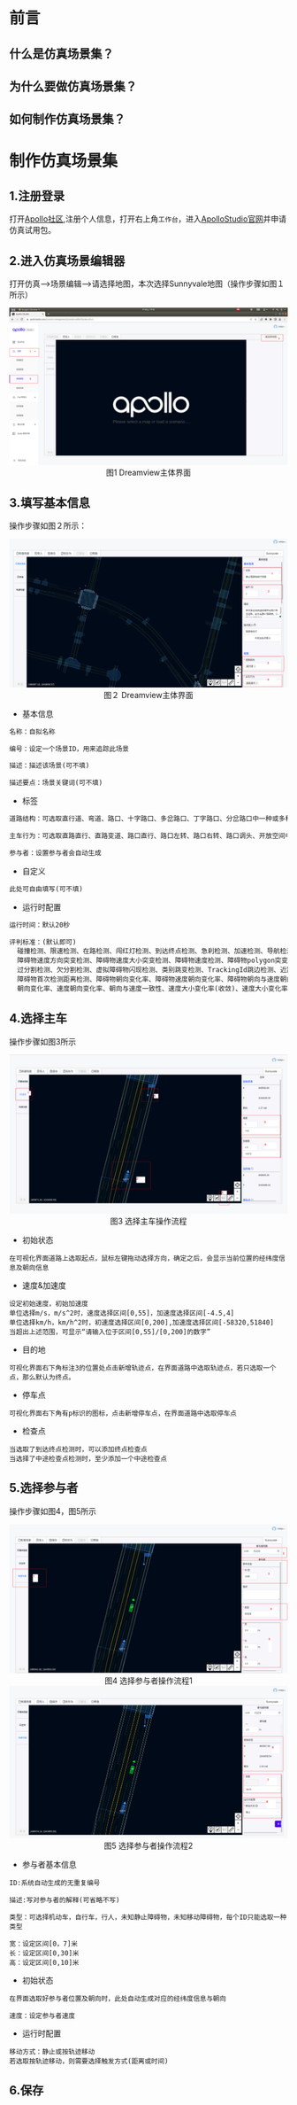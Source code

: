# 前言

## 什么是仿真场景集？

## 为什么要做仿真场景集？

## 如何制作仿真场景集？

# 制作仿真场景集

## 1.注册登录

打开[Apollo社区](https://apollo.baidu.com/),注册个人信息，打开右上角`工作台`，进入[ApolloStudio官网](https://apollo.baidu.com/workspace)并申请仿真试用包。

## 2.进入仿真场景编辑器

打开仿真-->场景编辑-->请选择地图，本次选择Sunnyvale地图（操作步骤如图１所示）

<head>
  <meta charset="utf-8">
  <title>图1</title>
</head>

<body>
  <div align="center">
    <img src="image/apollostudio_ui.png">
    图1 Dreamview主体界面
  </div>
</body>

## 3.填写基本信息

操作步骤如图２所示：
<head>
  <meta charset="utf-8">
  <title>图２</title>
</head>

<body>
  <div align="center">
    <img src="image/fill_in_basic_information.png">
    图２ Dreamview主体界面
  </div>
</body>

- 基本信息

```markdown
名称：自拟名称
```
```markdown
编号：设定一个场景ID，用来追踪此场景
```
```markdown
描述：描述该场景(可不填)
```
```markdown
描述要点：场景关键词(可不填)
```

- 标签

```markdown
道路结构：可选取直行道、弯道、路口、十字路口、多岔路口、丁字路口、分岔路口中一种或多种
```
```markdown
主车行为：可选取直路直行、直路变道、路口直行、路口左转、路口右转、路口调头、开放空间中的一种或多种
```
```markdown
参与者：设置参与者会自动生成
```
- 自定义

```markdown
此处可自由填写(可不填)
```

- 运行时配置

```markdown
运行时间：默认20秒
```
```markdown
评判标准：(默认即可)
  碰撞检测、限速检测、在路检测、闯红灯检测、到达终点检测、急刹检测、加速检测、导航检测、路口变道检测、礼让行人检测、不必要刹车检测、停车标志前停车检测、中途检查点
  障碍物速度方向突变检测、障碍物速度大小突变检测、障碍物速度检测、障碍物polygon突变检测、障碍物polygon凸点检测
  过分割检测、欠分割检测、虚拟障碍物闪现检测、类别跳变检测、TrackingId跳边检测、近距障碍物闪现检测
  障碍物首次检测距离检测、障碍物朝向变化率、障碍物速度朝向变化率、障碍物朝向与速度朝向一致性、障碍物瞬闪、障碍物跳变、障碍物数目分布检测、障碍物第一次检出距主车距离分布检测
  朝向变化率、速度朝向变化率、朝向与速度一致性、速度大小变化率(收敛)、速度大小变化率(未收敛)、速度大小变化率(所有)、位置变化率、速度与位置自洽误差1s、速度与位置自洽误差3s
```
<!--仿真测试评价标准还不是很明白，需要进一步的学习-->



## 4.选择主车

操作步骤如图3所示

<head>
  <meta charset="utf-8">
  <title>图２</title>
</head>

<body>
  <div align="center">
    <img src="image/fill_in_ego_car_information.png">
    图3 选择主车操作流程
  </div>
</body>

- 初始状态

`在可视化界面道路上选取起点，鼠标左键拖动选择方向，确定之后，会显示当前位置的经纬度信息及朝向信息`

- 速度&加速度

```
设定初始速度，初始加速度
单位选择m/s，m/s^2时，速度选择区间[0,55]，加速度选择区间[-4.5,4]
单位选择km/h，km/h^2时，初速度选择区间[0,200],加速度选择区间[-58320,51840]
当超出上述范围，可显示“请输入位于区间[0,55]/[0,200]的数字”
```

- 目的地

`可视化界面右下角标注3的位置处点击新增轨迹点，在界面道路中选取轨迹点，若只选取一个点，那么默认为终点。`

- 停车点

`可视化界面右下角有p标识的图标，点击新增停车点，在界面道路中选取停车点`

- 检查点

```
当选取了到达终点检测时，可以添加终点检查点
当选择了中途检查点检测时，至少添加一个中途检查点
```

## 5.选择参与者

操作步骤如图4，图5所示

<head>
  <meta charset="utf-8">
  <title>图4</title>
</head>

<body>
  <div align="center">
    <img src="image/fill_in_actor_information1.png">
    图4 选择参与者操作流程1
  </div>
</body>

<head>
  <meta charset="utf-8">
  <title>图4</title>
</head>

<body>
  <div align="center">
    <img src="image/fill_in_actor_information2.png">
    图5 选择参与者操作流程2
  </div>
</body>

- 参与者基本信息

```
ID:系统自动生成的无重复编号
```

```
描述:写对参与者的解释(可省略不写)
```

```
类型：可选择机动车，自行车，行人，未知静止障碍物，未知移动障碍物，每个ID只能选取一种类型
```

```
宽：设定区间[0，7]米
长：设定区间[0,30]米
高：设定区间[0,10]米
```

- 初始状态

`在界面选取好参与者位置及朝向时，此处自动生成对应的经纬度信息与朝向`

```
速度：设定参与者速度
```

- 运行时配置

```
移动方式：静止或按轨迹移动
若选取按轨迹移动，则需要选择触发方式(距离或时间)
```

## 6.保存